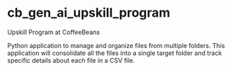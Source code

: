 # cb_gen_ai_upskill_program
Upskill Program at CoffeeBeans

Python application to manage and organize files from multiple folders. This application will consolidate all the files into a single target folder and track specific details about each file in a CSV file. 
